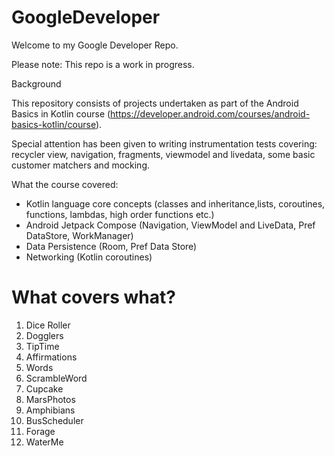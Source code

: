 # GoogleDeveloper

Welcome to my Google Developer Repo.

Please note: This repo is a work in progress. 

Background

This repository consists of projects undertaken as part of the Android Basics in Kotlin course (https://developer.android.com/courses/android-basics-kotlin/course).

Special attention has been given to writing instrumentation tests covering: recycler view, navigation, fragments, viewmodel and livedata, some basic customer matchers and mocking.

What the course covered:
- Kotlin language core concepts (classes and inheritance,lists, coroutines, functions, lambdas, high order functions etc.)
- Android Jetpack Compose (Navigation, ViewModel and LiveData, Pref DataStore, WorkManager)
- Data Persistence (Room, Pref Data Store)
- Networking (Kotlin coroutines)


# What covers what?
1. Dice Roller 
2. Dogglers
3. TipTime
4. Affirmations
5. Words
6. ScrambleWord
7. Cupcake 
8. MarsPhotos
9. Amphibians
10. BusScheduler
11. Forage 
12. WaterMe
